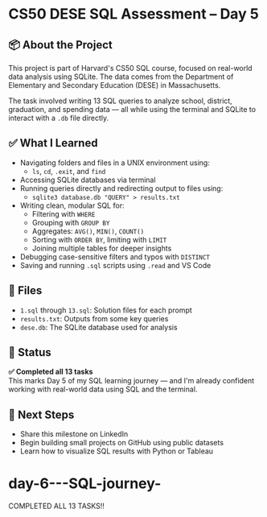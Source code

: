 # CS50 DESE SQL Assessment – Day 5

## 📦 About the Project

This project is part of Harvard's CS50 SQL course, focused on real-world data analysis using SQLite. The data comes from the Department of Elementary and Secondary Education (DESE) in Massachusetts.

The task involved writing 13 SQL queries to analyze school, district, graduation, and spending data — all while using the terminal and SQLite to interact with a `.db` file directly.

## ✅ What I Learned

- Navigating folders and files in a UNIX environment using:
  - `ls`, `cd`, `.exit`, and `find`
- Accessing SQLite databases via terminal
- Running queries directly and redirecting output to files using:
  - `sqlite3 database.db "QUERY" > results.txt`
- Writing clean, modular SQL for:
  - Filtering with `WHERE`
  - Grouping with `GROUP BY`
  - Aggregates: `AVG()`, `MIN()`, `COUNT()`
  - Sorting with `ORDER BY`, limiting with `LIMIT`
  - Joining multiple tables for deeper insights
- Debugging case-sensitive filters and typos with `DISTINCT`
- Saving and running `.sql` scripts using `.read` and VS Code

## 📂 Files

- `1.sql` through `13.sql`: Solution files for each prompt
- `results.txt`: Outputs from some key queries
- `dese.db`: The SQLite database used for analysis

## 🚀 Status

**✅ Completed all 13 tasks**  
This marks Day 5 of my SQL learning journey — and I'm already confident working with real-world data using SQL and the terminal.

## 🌱 Next Steps

- Share this milestone on LinkedIn
- Begin building small projects on GitHub using public datasets
- Learn how to visualize SQL results with Python or Tableau
# day-6---SQL-journey-
COMPLETED ALL 13 TASKS!!
